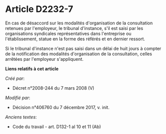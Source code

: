 # Article D2232-7

En cas de désaccord sur les modalités d'organisation de la consultation retenues par l'employeur, le tribunal d'instance,
s'il est saisi par les organisations syndicales représentatives dans l'entreprise ou l'établissement, statue en la forme des
référés et en dernier ressort.

Si le tribunal d'instance n'est pas saisi dans un délai de huit jours à compter de la notification des modalités
d'organisation de la consultation, celles arrêtées par l'employeur s'appliquent.

**Liens relatifs à cet article**

_Créé par_:

  - Décret n°2008-244 du 7 mars 2008 (V)

_Modifié par_:

  - Décision n°406760 du 7 décembre 2017, v. init.

_Anciens textes_:

  - Code du travail - art. D132-1 al 10 et 11 (Ab)

